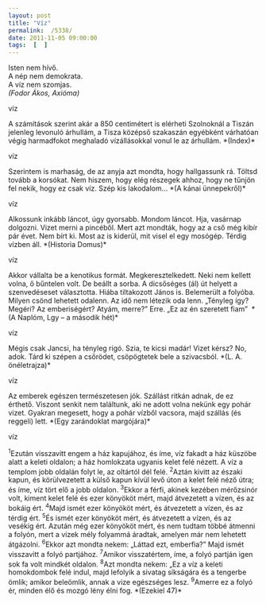 ```yaml
---
layout: post
title: "Víz"
permalink:  /5338/ 
date: 2011-11-05 09:00:00
tags:  [  ] 
---
```

Isten nem hívő.  
A nép nem demokrata.  
A víz nem szomjas.  
 *(Fodor Ákos, Axióma)* 



<!--break-->

<p >víz</p>A számítások szerint akár a 850 centimétert is elérheti Szolnoknál a Tiszán jelenleg levonuló árhullám, a Tisza középső szakaszán egyébként várhatóan végig harmadfokot meghaladó vízállásokkal vonul le az árhullám.  
 *(Index)* 

<p >víz</p>Szerintem is marhaság, de az anyja azt mondta, hogy hallgassunk rá. Töltsd tovább a korsókat. Nem hiszem, hogy elég részegek ahhoz, hogy ne tűnjön fel nekik, hogy ez csak víz. Szép kis lakodalom…  
 *(A kánai ünnepekről)* 

<p >víz</p>Alkossunk inkább láncot, úgy gyorsabb. Mondom láncot. Hja, vasárnap dolgozni. Vizet merni a pincéből. Mert azt mondták, hogy az a cső még kibír pár évet. Nem bírt ki. Most az is kiderül, mit visel el egy mosógép. Térdig vízben áll.  
 *(Historia Domus)* 

<p >víz</p>Akkor vállalta be a kenotikus formát. Megkeresztelkedett. Neki nem kellett volna, ő bűntelen volt. De beállt a sorba. A dicsőséges (ál) út helyett a szenvedéseset választotta.  
Hiába tiltakozott János is. Belemerült a folyóba. Milyen csönd lehetett odalenn. Az idő nem létezik oda lenn. „Tényleg így? Megéri? Az emberiségért? Atyám, merre?” Erre. „Ez az én szeretett fiam”&nbsp;  
 *(A Naplóm, Lgy – a második hét)* 

<p >víz</p>Mégis csak Jancsi, ha tényleg rigó. Szia, te kicsi madár! Vizet kérsz? No, adok. Tárd ki szépen a csőrödet, csöpögtetek bele a szivacsból.  
 *(L. A. önéletrajza)* 

<p >víz</p>Az emberek egészen természetesen jók. Szállást ritkán adnak, de ez érthető. Viszont senkit nem találtunk, aki ne adott volna nekünk egy pohár vizet. Gyakran megesett, hogy a pohár vízből vacsora, majd szállás (és reggeli) lett.  
 *(Egy zarándoklat margójára)* 

<p >víz</p><sup>1</sup>Ezután visszavitt engem a ház kapujához, és íme, víz fakadt a ház küszöbe alatt a keleti oldalon; a ház homlokzata ugyanis kelet felé nézett. A víz a templom jobb oldalán folyt le, az oltártól dél felé. <sup>2</sup>Aztán kivitt az északi kapun, és körülvezetett a külső kapun kívül levő úton a kelet felé néző útra; és íme, víz tört elő a jobb oldalon. <sup>3</sup>Ekkor a férfi, akinek kezében mérőzsinór volt, kiment kelet felé és ezer könyököt mért, majd átvezetett a vízen, és az bokáig ért. <sup>4</sup>Majd ismét ezer könyököt mért, és átvezetett a vízen, és az térdig ért. <sup>5</sup>És ismét ezer könyököt mért, és átvezetett a vízen, és az vesékig ért.  
Azután még ezer könyököt mért, és nem tudtam többé átmenni a folyón, mert a vizek mély folyammá áradtak, amelyen már nem lehetett átgázolni. <sup>6</sup>Ekkor azt mondta nekem: „Láttad ezt, emberfia?”&nbsp;Majd ismét visszavitt a folyó partjához. <sup>7</sup>Amikor visszatértem, íme, a folyó partján igen sok fa volt mindkét oldalon. <sup>8</sup>Azt mondta nekem: „Ez a víz a keleti homokdombok felé indul, majd lefolyik a sivatag síkságára és a tengerbe ömlik; amikor beleömlik, annak a vize egészséges lesz. <sup>9</sup>Amerre ez a folyó ér, minden élő és mozgó lény élni fog.  
 *(Ezekiel 47)*   
&nbsp;

